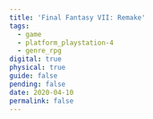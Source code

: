 ```yaml
---
title: 'Final Fantasy VII: Remake'
tags:
  - game
  - platform_playstation-4
  - genre_rpg
digital: true
physical: true
guide: false
pending: false
date: 2020-04-10
permalink: false
---
```


